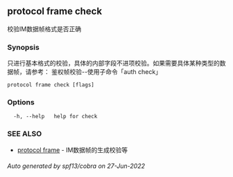 ## protocol frame check

校验IM数据帧格式是否正确

### Synopsis

只进行基本格式的校验，具体的内部字段不进项校验。如果需要具体某种类型的数据帧，请参考：
鉴权帧校验--使用子命令「auth check」


```
protocol frame check [flags]
```

### Options

```
  -h, --help   help for check
```

### SEE ALSO

* [protocol frame](protocol_frame.md)	 - IM数据帧的生成校验等

###### Auto generated by spf13/cobra on 27-Jun-2022
